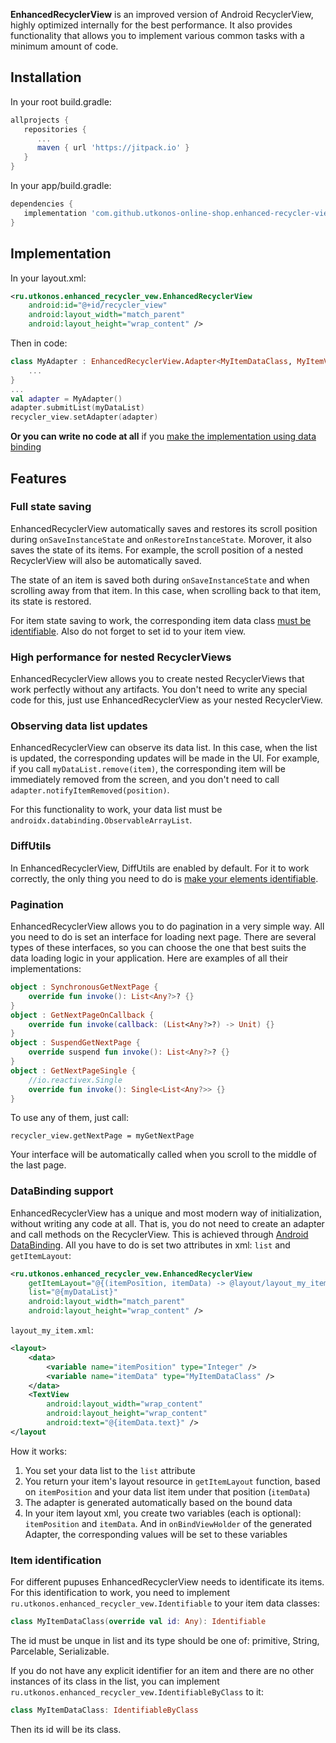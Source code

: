 **EnhancedRecyclerView** is an improved version of Android RecyclerView, highly optimized internally for the best performance.
It also provides functionality that allows you to implement various common tasks with a minimum amount of code.

## Installation

In your root build.gradle:
```gradle
allprojects {
   repositories {
      ...
      maven { url 'https://jitpack.io' }
   }
}
```
In your app/build.gradle:
```gradle
dependencies {
   implementation 'com.github.utkonos-online-shop.enhanced-recycler-view:1.0.0'
}
```

## Implementation

In your layout.xml:
```xml
<ru.utkonos.enhanced_recycler_vew.EnhancedRecyclerView
    android:id="@+id/recycler_view"
    android:layout_width="match_parent"
    android:layout_height="wrap_content" />
```

Then in code:
```kotlin
class MyAdapter : EnhancedRecyclerView.Adapter<MyItemDataClass, MyItemViewHolder>() {
    ...
}
...
val adapter = MyAdapter()
adapter.submitList(myDataList)
recycler_view.setAdapter(adapter)
```

**Or you can write no code at all** if you [make the implementation using data binding]()

## Features

### Full state saving
EnhancedRecyclerView automatically saves and restores its scroll position during `onSaveInstanceState` and `onRestoreInstanceState`. Morover, it also saves the state of its items. For example, the scroll position of a nested RecyclerView will also be automatically saved.

The state of an item is saved both during `onSaveInstanceState` and when scrolling away from that item. In this case, when scrolling back to that item, its state is restored.

For item state saving to work, the corresponding item data class [must be identifiable](). Also do not forget to set id to your item view.

### High performance for nested RecyclerViews
EnhancedRecyclerView allows you to create nested RecyclerViews that work perfectly without any artifacts. You don't need to write any special code for this, just use EnhancedRecyclerView as your nested RecyclerView.

### Observing data list updates
EnhancedRecyclerView can observe its data list. In this case, when the list is updated, the corresponding updates will be made in the UI. For example, if you call `myDataList.remove(item)`, the corresponding item will be immediately removed from the screen, and you don't need to call `adapter.notifyItemRemoved(position)`.

For this functionality to work, your data list must be `androidx.databinding.ObservableArrayList`.

###  DiffUtils
In EnhancedRecyclerView, DiffUtils are enabled by default. For it to work correctly, the only thing you need to do is [make your elements identifiable]().

### Pagination
EnhancedRecyclerView allows you to do pagination in a very simple way. All you need to do is set an interface for loading next page. There are several types of these interfaces, so you can choose the one that best suits the data loading logic in your application. Here are examples of all their implementations:
```kotlin
object : SynchronousGetNextPage {
    override fun invoke(): List<Any?>? {}
}
object : GetNextPageOnCallback {
    override fun invoke(callback: (List<Any?>?) -> Unit) {}
}
object : SuspendGetNextPage {
    override suspend fun invoke(): List<Any?>? {}
}
object : GetNextPageSingle {
    //io.reactivex.Single
    override fun invoke(): Single<List<Any?>> {}
}
```
To use any of them, just call:
```koltin
recycler_view.getNextPage = myGetNextPage
```
Your interface will be automatically called when you scroll to the middle of the last page.

### DataBinding support
EnhancedRecyclerView has a unique and most modern way of initialization, without writing any code at all. That is, you do not need to create an adapter and call methods on the RecyclerView. This is achieved through [Android DataBinding](). All you have to do is set two attributes in xml: `list` and `getItemLayout`:
```xml
<ru.utkonos.enhanced_recycler_vew.EnhancedRecyclerView
    getItemLayout="@{(itemPosition, itemData) -> @layout/layout_my_item}"
    list="@{myDataList}"
    android:layout_width="match_parent"
    android:layout_height="wrap_content" />
```
`layout_my_item.xml`:
```xml
<layout>
    <data>
        <variable name="itemPosition" type="Integer" />
        <variable name="itemData" type="MyItemDataClass" />
    </data>
    <TextView
        android:layout_width="wrap_content"
        android:layout_height="wrap_content"
        android:text="@{itemData.text}" />
</layout
```
How it works:
1. You set your data list to the `list` attribute
1. You return your item's layout resource in `getItemLayout` function, based on `itemPosition` and your data list item under that position (`itemData`)
2. The adapter is generated automatically based on the bound data
3. In your item layout xml, you create two variables (each is optional): `itemPosition` and `itemData`. And in `onBindViewHolder` of the generated Adapter, the corresponding values will be set to these variables
### Item identification
For different pupuses EnhancedRecyclerView needs to identificate its items. For this identification to work, you need to implement `ru.utkonos.enhanced_recycler_vew.Identifiable` to your item data classes:
```kotlin
class MyItemDataClass(override val id: Any): Identifiable
```
The id must be unque in list and its type should be one of: primitive, String, Parcelable, Serializable.

If you do not have any explicit identifier for an item and there are no other instances of its class in the list, you can implement `ru.utkonos.enhanced_recycler_vew.IdentifiableByClass` to it:
```kotlin
class MyItemDataClass: IdentifiableByClass
```
Then its id will be its class.